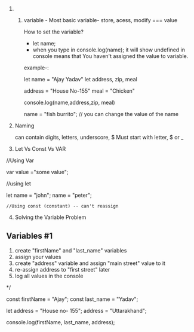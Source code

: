 1. 1. variable - Most basic 
       variable- store, acess, modify === value


       How to set the variable?

       - let name;
       - when you type in console.log(name);
        it will show undefined in console means that You haven't assigned the value to variable.

        example-:

        let name = "Ajay Yadav"
        let address, zip, meal

        address = "House No-155"
        meal = "Chicken"

        console.log(name,address,zip, meal)

        name = "fish burrito";   // you can change the value of the name 


2. Naming 

   can contain digits, letters, underscore, $
   Must start with letter, $ or _


3. Let Vs Const Vs VAR

//Using Var

var value ="some value";

//using let 

let name = "john";
    name = "peter";

    //Using const (constant) -- can't reassign




4. Solving the Variable Problem

## Variables #1

1. create "firstName" and "last_name" variables
2. assign your values
3. create "address" variable and assign "main street" value to it
4. re-assign address to "first street" later
5. log all values in the console

*/

const firstName = "Ajay";
const last_name = "Yadav";

let address = "House no- 155";
address = "Uttarakhand";

console.log(firstName, last_name, address);